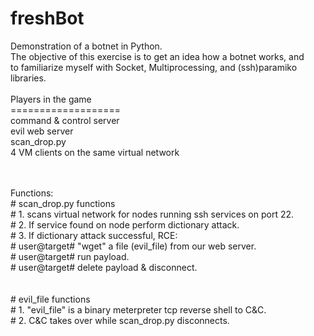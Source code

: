 # freshBot
Demonstration of a botnet in Python.<br>
The objective of this exercise is to get an idea how a botnet works, and<br>
to familiarize myself with Socket, Multiprocessing, and (ssh)paramiko libraries.<br>
<br>
Players in the game<br>
===================<br>
command & control server<br>
evil web server<br>
scan_drop.py<br>
4 VM clients on the same virtual network<br>

<br>
<br>
Functions:<br>
# scan_drop.py functions<br>
# 1. scans virtual network for nodes running ssh services on port 22.<br>
# 2. If service found on node perform dictionary attack.<br>
# 3. If dictionary attack successful, RCE:<br>
# &#9;user@target# "wget" a file (evil_file) from our web server.<br>
# &#9;user@target# run payload.<br>
# &#9;user@target# delete payload & disconnect.<br>
<br>
<br>
# evil_file functions<br>
# 1. "evil_file" is a binary meterpreter tcp reverse shell to C&C.<br>
# 2. C&C takes over while scan_drop.py disconnects.<br>

